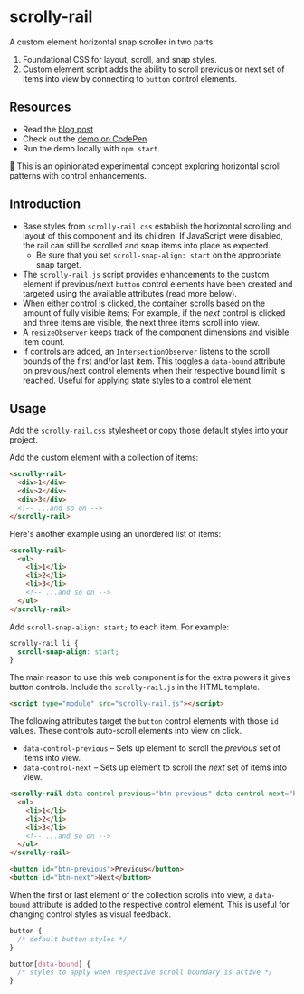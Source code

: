 # scrolly-rail

A custom element horizontal snap scroller in two parts:

1. Foundational CSS for layout, scroll, and snap styles.
2. Custom element script adds the ability to scroll previous or next set of items into view by connecting to `button` control elements.

## Resources

- Read the [blog post](https://ryanmulligan.dev/blog/scrolly-rail/)
- Check out the [demo on CodePen](https://codepen.io/hexagoncircle/full/yyBMGrL)
- Run the demo locally with `npm start`.

🚧 This is an opinionated experimental concept exploring horizontal scroll patterns with control enhancements.

## Introduction

- Base styles from `scrolly-rail.css` establish the horizontal scrolling and layout of this component and its children. If JavaScript were disabled, the rail can still be scrolled and snap items into place as expected.
  - Be sure that you set `scroll-snap-align: start` on the appropriate snap target.
- The `scrolly-rail.js` script provides enhancements to the custom element if previous/next `button` control elements have been created and targeted using the available attributes (read more below).
- When either control is clicked, the container scrolls based on the amount of fully visible items; For example, if the _next_ control is clicked and three items are visible, the next three items scroll into view.
- A `resizeObserver` keeps track of the component dimensions and visible item count.
- If controls are added, an `IntersectionObserver` listens to the scroll bounds of the first and/or last item. This toggles a `data-bound` attribute on previous/next control elements when their respective bound limit is reached. Useful for applying state styles to a control element.

## Usage

Add the `scrolly-rail.css` stylesheet or copy those default styles into your project.

Add the custom element with a collection of items:

```html
<scrolly-rail>
  <div>1</div>
  <div>2</div>
  <div>3</div>
  <!-- ...and so on -->
</scrolly-rail>
```

Here's another example using an unordered list of items:

```html
<scrolly-rail>
  <ul>
    <li>1</li>
    <li>2</li>
    <li>3</li>
    <!-- ...and so on -->
  </ul>
</scrolly-rail>
```

Add `scroll-snap-align: start;` to each item. For example:

```css
scrolly-rail li {
  scroll-snap-align: start;
}
```

The main reason to use this web component is for the extra powers it gives button controls. Include the `scrolly-rail.js` in the HTML template.

```html
<script type="module" src="scrolly-rail.js"></script>
```

The following attributes target the `button` control elements with those `id` values. These controls auto-scroll elements into view on click.

- `data-control-previous` – Sets up element to scroll the _previous_ set of items into view.
- `data-control-next` – Sets up element to scroll the _next_ set of items into view.

```html
<scrolly-rail data-control-previous="btn-previous" data-control-next="btn-next">
  <ul>
    <li>1</li>
    <li>2</li>
    <li>3</li>
    <!-- ...and so on -->
  </ul>
</scrolly-rail>

<button id="btn-previous">Previous</button>
<button id="btn-next">Next</button>
```

When the first or last element of the collection scrolls into view, a `data-bound` attribute is added to the respective control element. This is useful for changing control styles as visual feedback.

```css
button {
  /* default button styles */
}

button[data-bound] {
  /* styles to apply when respective scroll boundary is active */
}
```
